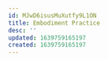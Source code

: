 ```yaml
---
id: MJwD6isusMuXutfy9L1ON
title: Embodiment Practice
desc: ''
updated: 1639759165197
created: 1639759165197
---
```


